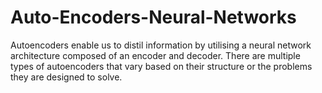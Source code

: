 # Auto-Encoders-Neural-Networks
Autoencoders enable us to distil information by utilising a neural network architecture composed of an encoder and decoder. There are multiple types of autoencoders that vary based on their structure or the problems they are designed to solve.
